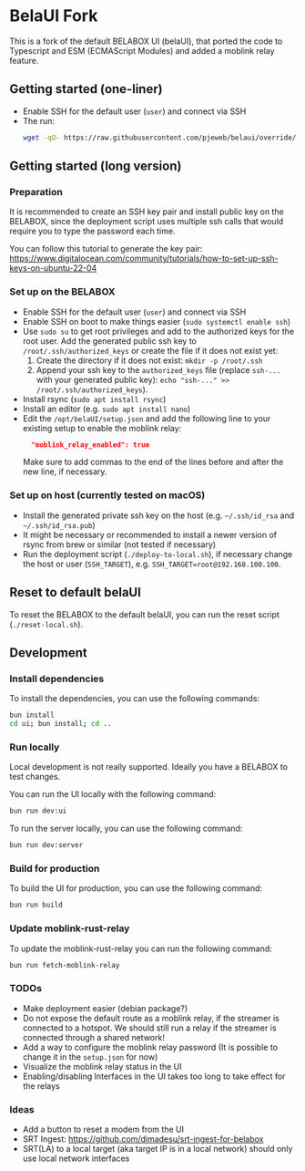 # BelaUI Fork

This is a fork of the default BELABOX UI (belaUI), that ported the code to Typescript and ESM (ECMAScript Modules) and
added a moblink relay feature.

## Getting started (one-liner)


- Enable SSH for the default user (`user`) and connect via SSH
- The run:
  ```bash
  wget -qO- https://raw.githubusercontent.com/pjeweb/belaui/override/install.sh | bash
  ```

## Getting started (long version)

### Preparation

It is recommended to create an SSH key pair and install public key on the BELABOX, since the deployment script uses
multiple ssh calls that would require you to type the password each time.

You can follow this tutorial to generate the key
pair: https://www.digitalocean.com/community/tutorials/how-to-set-up-ssh-keys-on-ubuntu-22-04

### Set up on the BELABOX

- Enable SSH for the default user (`user`) and connect via SSH
- Enable SSH on boot to make things easier (`sudo systemctl enable ssh`)
- Use `sudo su` to get root privileges and add to the authorized keys for the root user.
  Add the generated public ssh key to `/root/.ssh/authorized_keys` or create the file if it does not exist yet:
    1) Create the directory if it does not exist: `mkdir -p /root/.ssh`
    2) Append your ssh key to the `authorized_keys` file (replace `ssh-...` with your generated public key):
       `echo "ssh-..." >> /root/.ssh/authorized_keys`).
- Install rsync (`sudo apt install rsync`)
- Install an editor (e.g. `sudo apt install nano`)
- Edit the `/opt/belaUI/setup.json` and add the following line to your existing setup to enable the moblink relay:
    ```json
      "moblink_relay_enabled": true
    ```
  Make sure to add commas to the end of the lines before and after the new line, if necessary.

### Set up on host (currently tested on macOS)

- Install the generated private ssh key on the host (e.g. `~/.ssh/id_rsa` and `~/.ssh/id_rsa.pub`)
- It might be necessary or recommended to install a newer version of rsync from brew or similar (not tested if
  necessary)
- Run the deployment script (`./deploy-to-local.sh`), if necessary change the host or user (`SSH_TARGET`), e.g.
  `SSH_TARGET=root@192.168.100.100`.

## Reset to default belaUI

To reset the BELABOX to the default belaUI, you can run the reset script (`./reset-local.sh`).

## Development

### Install dependencies

To install the dependencies, you can use the following commands:

```bash
bun install
cd ui; bun install; cd ..
```

### Run locally

Local development is not really supported. Ideally you have a BELABOX to test changes.

You can run the UI locally with the following command:

```bash
bun run dev:ui
```

To run the server locally, you can use the following command:

```bash
bun run dev:server
```

### Build for production

To build the UI for production, you can use the following command:

```bash
bun run build
```

### Update moblink-rust-relay

To update the moblink-rust-relay you can run the following command:

```bash
bun run fetch-moblink-relay
```

### TODOs

- Make deployment easier (debian package?)
- Do not expose the default route as a moblink relay, if the streamer is connected to a hotspot. We should still run a
  relay if the streamer is connected through a shared network!
- Add a way to configure the moblink relay password (It is possible to change it in the `setup.json` for now)
- Visualize the moblink relay status in the UI
- Enabling/disabling Interfaces in the UI takes too long to take effect for the relays

### Ideas

- Add a button to reset a modem from the UI
- SRT Ingest: https://github.com/dimadesu/srt-ingest-for-belabox
- SRT(LA) to a local target (aka target IP is in a local network) should only use local network interfaces
